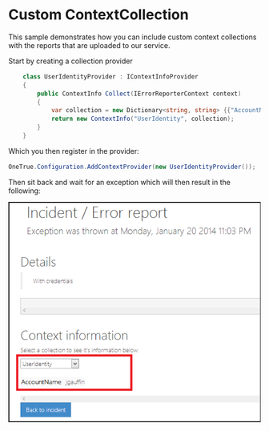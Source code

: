 ﻿# Custom ContextCollection

This sample demonstrates how you can include custom context collections with the reports that are uploaded to our service.

Start by creating a collection provider

```c#
	class UserIdentityProvider : IContextInfoProvider
	{
		public ContextInfo Collect(IErrorReporterContext context)
		{
			var collection = new Dictionary<string, string> {{"AccountName", Environment.UserName}};
			return new ContextInfo("UserIdentity", collection);
		}
	}
```

Which you then register in the provider:

```c#
OneTrue.Configuration.AddContextProvider(new UserIdentityProvider());
```

Then sit back and wait for an exception which will then result in the following:

![](./images/screenshot.png?raw=true)


